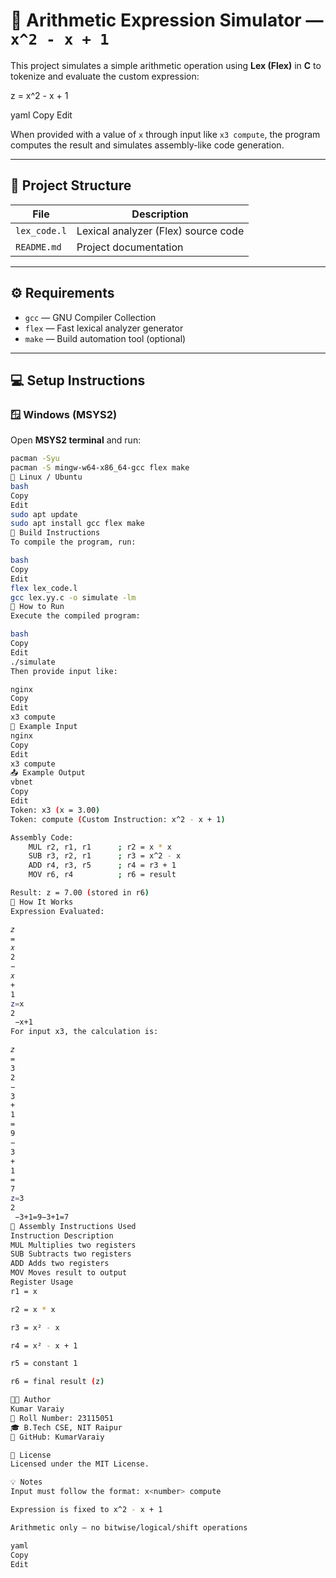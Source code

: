 # 🧮 Arithmetic Expression Simulator — `x^2 - x + 1`

This project simulates a simple arithmetic operation using **Lex (Flex)** in **C** to tokenize and evaluate the custom expression:

z = x^2 - x + 1

yaml
Copy
Edit

When provided with a value of `x` through input like `x3 compute`, the program computes the result and simulates assembly-like code generation.

---

## 📁 Project Structure

| File         | Description                           |
|--------------|---------------------------------------|
| `lex_code.l` | Lexical analyzer (Flex) source code   |
| `README.md`  | Project documentation                 |

---

## ⚙️ Requirements

- `gcc` — GNU Compiler Collection  
- `flex` — Fast lexical analyzer generator  
- `make` — Build automation tool (optional)

---

## 💻 Setup Instructions

### 🪟 Windows (MSYS2)

Open **MSYS2 terminal** and run:

```bash
pacman -Syu
pacman -S mingw-w64-x86_64-gcc flex make
🐧 Linux / Ubuntu
bash
Copy
Edit
sudo apt update
sudo apt install gcc flex make
🔧 Build Instructions
To compile the program, run:

bash
Copy
Edit
flex lex_code.l
gcc lex.yy.c -o simulate -lm
🚀 How to Run
Execute the compiled program:

bash
Copy
Edit
./simulate
Then provide input like:

nginx
Copy
Edit
x3 compute
📝 Example Input
nginx
Copy
Edit
x3 compute
📤 Example Output
vbnet
Copy
Edit
Token: x3 (x = 3.00)
Token: compute (Custom Instruction: x^2 - x + 1)

Assembly Code:
    MUL r2, r1, r1      ; r2 = x * x
    SUB r3, r2, r1      ; r3 = x^2 - x
    ADD r4, r3, r5      ; r4 = r3 + 1
    MOV r6, r4          ; r6 = result

Result: z = 7.00 (stored in r6)
🧠 How It Works
Expression Evaluated:

𝑧
=
𝑥
2
−
𝑥
+
1
z=x 
2
 −x+1
For input x3, the calculation is:

𝑧
=
3
2
−
3
+
1
=
9
−
3
+
1
=
7
z=3 
2
 −3+1=9−3+1=7
🧾 Assembly Instructions Used
Instruction	Description
MUL	Multiplies two registers
SUB	Subtracts two registers
ADD	Adds two registers
MOV	Moves result to output
Register Usage
r1 = x

r2 = x * x

r3 = x² - x

r4 = x² - x + 1

r5 = constant 1

r6 = final result (z)

👨‍💻 Author
Kumar Varaiy
📜 Roll Number: 23115051
🎓 B.Tech CSE, NIT Raipur
🔗 GitHub: KumarVaraiy

📜 License
Licensed under the MIT License.

💡 Notes
Input must follow the format: x<number> compute

Expression is fixed to x^2 - x + 1

Arithmetic only — no bitwise/logical/shift operations

yaml
Copy
Edit
